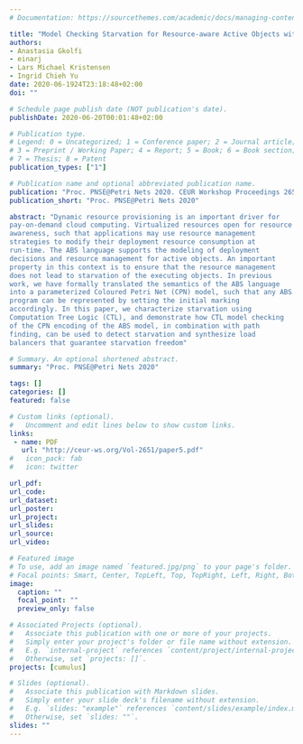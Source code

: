 ```yaml
---
# Documentation: https://sourcethemes.com/academic/docs/managing-content/

title: "Model Checking Starvation for Resource-aware Active Objects with Coloured Petri Nets"
authors: 
- Anastasia Gkolfi
- einarj 
- Lars Michael Kristensen
- Ingrid Chieh Yu
date: 2020-06-1924T23:18:48+02:00
doi: ""

# Schedule page publish date (NOT publication's date).
publishDate: 2020-06-20T00:01:48+02:00

# Publication type.
# Legend: 0 = Uncategorized; 1 = Conference paper; 2 = Journal article;
# 3 = Preprint / Working Paper; 4 = Report; 5 = Book; 6 = Book section;
# 7 = Thesis; 8 = Patent
publication_types: ["1"]

# Publication name and optional abbreviated publication name.
publication: "Proc. PNSE@Petri Nets 2020. CEUR Workshop Proceedings 2651, 2020"
publication_short: "Proc. PNSE@Petri Nets 2020"

abstract: "Dynamic resource provisioning is an important driver for
pay-on-demand cloud computing. Virtualized resources open for resource
awareness, such that applications may use resource management
strategies to modify their deployment resource consumption at
run-time. The ABS language supports the modeling of deployment
decisions and resource management for active objects. An important
property in this context is to ensure that the resource management
does not lead to starvation of the executing objects. In previous
work, we have formally translated the semantics of the ABS language
into a parameterized Coloured Petri Net (CPN) model, such that any ABS
program can be represented by setting the initial marking
accordingly. In this paper, we characterize starvation using
Computation Tree Logic (CTL), and demonstrate how CTL model checking
of the CPN encoding of the ABS model, in combination with path
finding, can be used to detect starvation and synthesize load
balancers that guarantee starvation freedom"

# Summary. An optional shortened abstract.
summary: "Proc. PNSE@Petri Nets 2020"

tags: []
categories: []
featured: false

# Custom links (optional).
#   Uncomment and edit lines below to show custom links.
links:
 - name: PDF
   url: "http://ceur-ws.org/Vol-2651/paper5.pdf"
#   icon_pack: fab
#   icon: twitter

url_pdf: 
url_code:
url_dataset:
url_poster:
url_project:
url_slides:
url_source:
url_video:

# Featured image
# To use, add an image named `featured.jpg/png` to your page's folder. 
# Focal points: Smart, Center, TopLeft, Top, TopRight, Left, Right, BottomLeft, Bottom, BottomRight.
image:
  caption: ""
  focal_point: ""
  preview_only: false

# Associated Projects (optional).
#   Associate this publication with one or more of your projects.
#   Simply enter your project's folder or file name without extension.
#   E.g. `internal-project` references `content/project/internal-project/index.md`.
#   Otherwise, set `projects: []`.
projects: [cumulus]

# Slides (optional).
#   Associate this publication with Markdown slides.
#   Simply enter your slide deck's filename without extension.
#   E.g. `slides: "example"` references `content/slides/example/index.md`.
#   Otherwise, set `slides: ""`.
slides: ""
---
```

